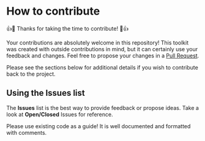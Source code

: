 # How to contribute

:+1::tada: Thanks for taking the time to contribute! :tada::+1:

Your contributions are absolutely welcome in this repository! This toolkit was created with outside contributions in mind, but it can certainly use your feedback and changes. Feel free to propose your changes in a [Pull Request](https://help.github.com/articles/about-pull-requests/).

Please see the sections below for additional details if you wish to contribute back to the project.

## Using the Issues list

The **Issues** list is the best way to provide feedback or propose ideas. Take a look at **Open/Closed** Issues for reference.

Please use existing code as a guide! It is well documented and formatted with comments.
